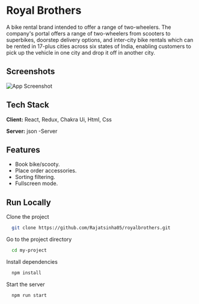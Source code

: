
# Royal Brothers




A bike rental brand intended to offer a range of two-wheelers. The company's portal offers a range of two-wheelers from scooters to superbikes, doorstep delivery options, and inter-city bike rentals which can be rented in 17-plus cities across six states of India, enabling customers to pick up the vehicle in one city and drop it off in another city.





## Screenshots

![App Screenshot](https://content.jdmagicbox.com/comp/coimbatore/b4/0422px422.x422.170619141528.w6b4/catalogue/royal-brothers-gopalapuram-coimbatore-u1dsk.jpg?clr=444422)




## Tech Stack

**Client:** React, Redux, Chakra Ui, Html, Css

**Server:** json -Server


## Features

- Book bike/scooty.
- Place order accessories.
- Sorting filtering.
- Fullscreen mode.



## Run Locally

Clone the project

```bash
  git clone https://github.com/Rajatsinha05/royalbrothers.git
```

Go to the project directory

```bash
  cd my-project
```

Install dependencies

```bash
  npm install
```

Start the server

```bash
  npm run start
```


